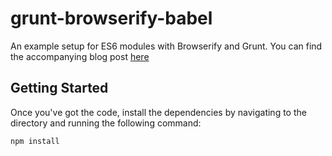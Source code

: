 # grunt-browserify-babel
An example setup for ES6 modules with Browserify and Grunt. You can find the accompanying blog post [here](http://mitchgavan.com)

## Getting Started
Once you've got the code, install the dependencies by navigating to the directory and running the following command:

```
npm install

``` 
